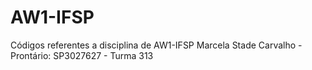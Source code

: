 # AW1-IFSP
Códigos referentes a disciplina de AW1-IFSP
Marcela Stade Carvalho - Prontário: SP3027627 - Turma 313
